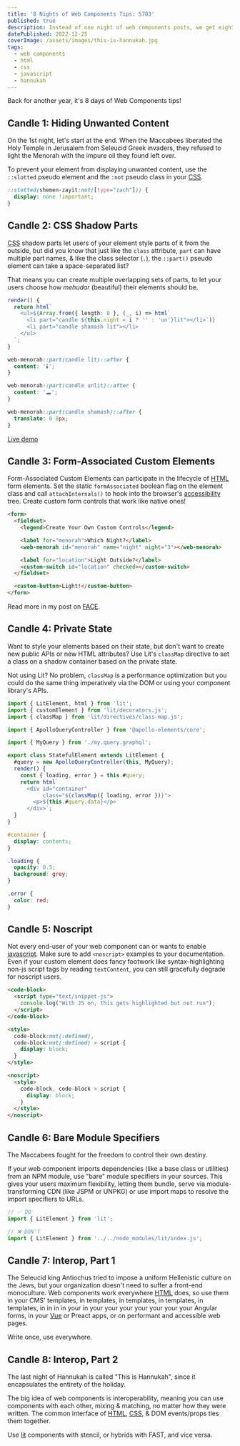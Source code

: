```yaml
---
title: '8 Nights of Web Components Tips: 5783'
published: true
description: Instead of one night of web components posts, we get eight crazy nights!
datePublished: 2022-12-25
coverImage: /assets/images/this-is-hannukah.jpg
tags:
  - web components
  - html
  - css
  - javascript
  - hannukah
---
```


Back for another year, it's 8 days of Web Components tips!

## Candle 1: Hiding Unwanted Content

On the 1st night, let's start at the end. When the Maccabees liberated the Holy 
Temple in Jerusalem from Seleucid Greek invaders, they refused to light the 
Menorah with the impure oil they found left over.

To prevent your element from displaying unwanted content, use the `::slotted` 
pseudo element and the `:not` pseudo class in your [CSS][CSS].

```css
::slotted(shemen-zayit:not([type="zach"])) {
  display: none !important;
}
```

## Candle 2: CSS Shadow Parts

[CSS][CSS] shadow parts let users of your element style parts of it from the 
outside, but did you know that just like the `class` attribute, `part` can have 
multiple part names, & like the class selector (`.`), the `::part()` pseudo 
element can take a space-separated list?

That means you can create multiple overlapping sets of parts, to let your users 
choose how _mehudar_ (beautiful) their elements should be.

```ts
render() {
  return html`
    <ul>${Array.from({ length: 8 }, (_, i) => html`
      <li part="candle ${this.night < i ? '' : 'un'}lit"></li>`)}
      <li part="candle shamash lit"></li>
    </ul>
  `;
}
```

```css
web-menorah::part(candle lit)::after {
  content: '🕯️';
}

web-menorah::part(candle unlit)::after {
  content: '🕳️';
}

web-menorah::part(candle shamash)::after {
  translate: 0 8px;
}
```

[Live demo](https://lit.dev/playground/#gist=cbc65c25994fb161db5acba58bbfa494)

## Candle 3: Form-Associated Custom Elements

Form-Associated Custom Elements can participate in the lifecycle of [HTML][HTML] form 
elements. Set the static `formAssociated` boolean flag on the element class and 
call `attachInternals()` to hook into the browser's [accessibility][a11y] tree. 
Create custom form controls that work like native ones!

```html
<form>
  <fieldset>
    <legend>Create Your Own Custom Controls</legend>

    <label for="menorah">Which Night?</label>
    <web-menorah id="menorah" name="night" night="3"></web-menorah>

    <label for="location">Light Outside?</label>
    <custom-switch id="location" checked></custom-switch>
  </fieldset>

  <custom-button>Light!</custom-button>
</form>
```

Read more in my post on 
[FACE](https://bennypowers.dev/posts/form-associated-custom-elements).

## Candle 4: Private State

Want to style your elements based on their state, but don't want to create new 
public APIs or new HTML attributes? Use Lit's `classMap` directive to set a 
class on a shadow container based on the private state.

Not using Lit? No problem, `classMap` is a performance optimization but you 
could do the same thing imperatively via the DOM or using your component 
library's APIs.

```js
import { LitElement, html } from 'lit';
import { customElement } from 'lit/decorators.js';
import { classMap } from 'lit/directives/class-map.js';

import { ApolloQueryController } from '@apollo-elements/core';

import { MyQuery } from './my.query.graphql';

export class StatefulElement extends LitElement {
  #query = new ApolloQueryController(this, MyQuery);
  render() {
    const { loading, error } = this.#query;
    return html`
      <div id="container"
           class="${classMap({ loading, error })}">
        <p>${this.#query.data}</p>
      </div>`;
  }
}
```

```css
#container {
  display: contents;
}

.loading {
  opacity: 0.5;
  background: grey;
}

.error {
  color: red;
}
```

## Candle 5: Noscript

Not every end-user of your web component can or wants to enable 
[javascript][JS]. Make sure to add `<noscript>` examples to your documentation. 
Even if your custom element does fancy footwork like syntax-highlighting non-js 
script tags by reading `textContent`, you can still gracefully degrade for 
noscript users.

```html
<code-block>
  <script type="text/snippet-js">
    console.log("With JS on, this gets highlighted but not run");
  </script>
</code-block>

<style>
  code-block:not(:defined),
  code-block:not(:defined) > script {
    display: block;
  }
</style>

<noscript>
  <style>
    code-block, code-block > script {
      display: block;
    }
  </style>
</noscript>
```

## Candle 6: Bare Module Specifiers

The Maccabees fought for the freedom to control their own destiny.

If your web component imports dependencies (like a base class or utilities) from 
an NPM module, use "bare" module specifiers in your sources. This gives your 
users maximum flexibility, letting them bundle, serve via module-transforming 
CDN (like JSPM or UNPKG) or use import maps to resolve the import specifiers to 
URLs.

```js
// ✅ DO
import { LitElement } from 'lit';

// ❌ DON'T
import { LitElement } from '../../node_modules/lit/index.js';
```

## Candle 7: Interop, Part 1

The Seleucid king Antiochus tried to impose a uniform Hellenistic culture on the 
Jews, but your organization doesn't need to suffer a front-end monoculture. Web 
components work everywhere [HTML][HTML] does, so use them in your CMS' 
templates, in templates, in templates, in templates, in templates, in in in in 
your in your your your your your your your Angular forms, in your [Vue][vue] or 
Preact apps, or on performant and accessible web pages.

Write once, use everywhere.

## Candle 8: Interop, Part 2

The last night of Hannukah is called "This is Hannukah", since it encapsulates 
the entirety of the holiday.

The big idea of web components is interoperability, meaning you can use 
components with each other, mixing & matching, no matter how they were written. 
The common interface of [HTML][HTML], [CSS][CSS], & DOM events/props ties them 
together.

Use [lit][lit] components with stencil, or hybrids with FAST, and vice versa.

[HTML]: /tags/html
[CSS]: /tags/css
[JS]: /tags/javascript
[a11y]: /tags/accessibility
[vue]: /tags/vue
[lit]: /tags/lit
